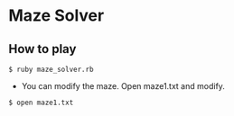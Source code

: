 # Maze Solver
## How to play
```
$ ruby maze_solver.rb
```

- You can modify the maze. Open maze1.txt and modify.

```
$ open maze1.txt
```
